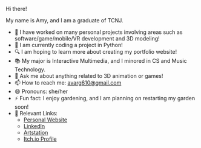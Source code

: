 Hi there!

My name is Amy, and I am a graduate of TCNJ.

- 🔭 I have worked on many personal projects involving areas such as software/game/mobile/VR development and 3D modeling!
- 🌱 I am currently coding a project in Python!
- 🔍 I am hoping to learn more about creating my portfolio website!
- 📚 My major is Interactive Multimedia, and I minored in CS and Music Technology.
- 💬 Ask me about anything related to 3D animation or games!
- 📫 How to reach me: avarg610@gmail.com
- 😄 Pronouns: she/her
- ⚡ Fun fact: I enjoy gardening, and I am planning on restarting my garden soon!
- 🔗 Relevant Links:
  - [Personal Website](https://vargasa9.myportfolio.com/home)
  - [LinkedIn](https://www.linkedin.com/in/vargas-amy)
  - [Artstation](https://www.artstation.com/vargas-amy_gp)
  - [Itch.io Profile](https://a-varg.itch.io)
